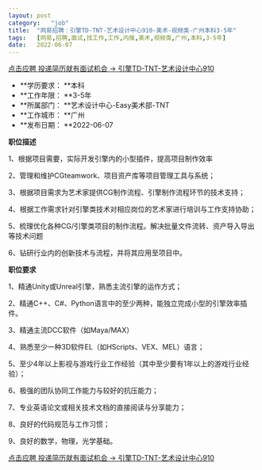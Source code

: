 ```yaml
---
layout:	post
category:	"job"
title:	"网易招聘：引擎TD-TNT-艺术设计中心910-美术-视频类-广州本科3-5年"
tags:	[网易,招聘,面试,找工作,工作,内推,美术,视频类,广州,本科,3-5年]
date:	2022-06-07
---
```


[点击应聘 投递简历就有面试机会 ->  引擎TD-TNT-艺术设计中心910](http://mobile.bole.netease.com/bole/boleDetail?id=40679&employeeId=346f03c3cda5f04c&key=all)



- **学历要求： **本科
- **工作年限： **3-5年
- **所属部门： **艺术设计中心-Easy美术部-TNT
- **工作城市： **广州
- **发布日期： **2022-06-07



**职位描述**

1、根据项目需要，实际开发引擎内的小型插件，提高项目制作效率

2、管理和维护CGteamwork、项目资产库等项目管理工具与系统；

3、根据项目需求为艺术家提供CG制作流程、引擎制作流程环节的技术支持；

4、根据工作需求针对引擎类技术对相应岗位的艺术家进行培训与工作支持协助；

5、梳理优化各种CG/引擎类项目的制作流程。解决批量文件流转、资产导入导出等技术问题

6、钻研行业内的创新技术与流程，并将其应用至项目中。



**职位要求**

1、精通Unity或Unreal引擎，熟悉主流引擎的运作方式；

2、精通C++、C#、Python语言中的至少两种，能独立完成小型的引擎效率插件。

3、精通主流DCC软件（如Maya/MAX）

4、熟悉至少一种3D软件EL（如HScripts、VEX、MEL）语言；

5、至少4年以上影视与游戏行业工作经验（其中至少要有1年以上的游戏行业经验）；

6、极强的团队协同工作能力与较好的抗压能力；

7、专业英语论文或相关技术文档的直接阅读与分享能力；

8、良好的代码规范与工作习惯；

9、良好的数学，物理，光学基础。



[点击应聘 投递简历就有面试机会 ->  引擎TD-TNT-艺术设计中心910](http://mobile.bole.netease.com/bole/boleDetail?id=40679&employeeId=346f03c3cda5f04c&key=all)